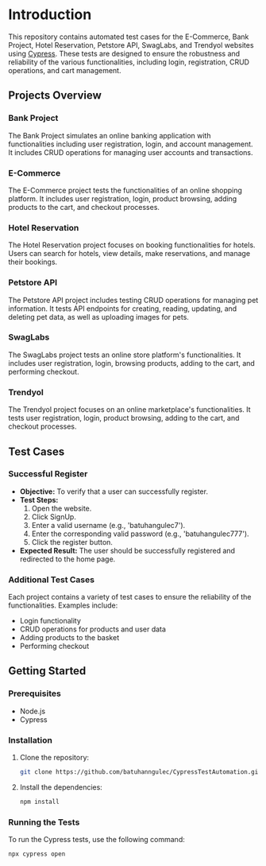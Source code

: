 # Introduction
This repository contains automated test cases for the E-Commerce, Bank Project, Hotel Reservation, Petstore API, SwagLabs, and Trendyol websites using [Cypress](https://www.cypress.io "Cypress"). These tests are designed to ensure the robustness and reliability of the various functionalities, including login, registration, CRUD operations, and cart management.

## Projects Overview

### Bank Project
The Bank Project simulates an online banking application with functionalities including user registration, login, and account management. It includes CRUD operations for managing user accounts and transactions.

### E-Commerce
The E-Commerce project tests the functionalities of an online shopping platform. It includes user registration, login, product browsing, adding products to the cart, and checkout processes.

### Hotel Reservation
The Hotel Reservation project focuses on booking functionalities for hotels. Users can search for hotels, view details, make reservations, and manage their bookings.

### Petstore API
The Petstore API project includes testing CRUD operations for managing pet information. It tests API endpoints for creating, reading, updating, and deleting pet data, as well as uploading images for pets.

### SwagLabs
The SwagLabs project tests an online store platform's functionalities. It includes user registration, login, browsing products, adding to the cart, and performing checkout.

### Trendyol
The Trendyol project focuses on an online marketplace's functionalities. It tests user registration, login, product browsing, adding to the cart, and checkout processes.

## Test Cases

### Successful Register
- **Objective:** To verify that a user can successfully register.
- **Test Steps:**
  1. Open the website.
  2. Click SignUp.
  3. Enter a valid username (e.g., 'batuhangulec7').
  4. Enter the corresponding valid password (e.g., 'batuhangulec777').
  5. Click the register button.
- **Expected Result:** The user should be successfully registered and redirected to the home page.

### Additional Test Cases
Each project contains a variety of test cases to ensure the reliability of the functionalities. Examples include:
- Login functionality
- CRUD operations for products and user data
- Adding products to the basket
- Performing checkout

## Getting Started

### Prerequisites
- Node.js
- Cypress

### Installation
1. Clone the repository:
    ```bash
    git clone https://github.com/batuhanngulec/CypressTestAutomation.git
    ```
2. Install the dependencies:
    ```bash
    npm install
    ```

### Running the Tests
To run the Cypress tests, use the following command:
```bash
npx cypress open
 ```
